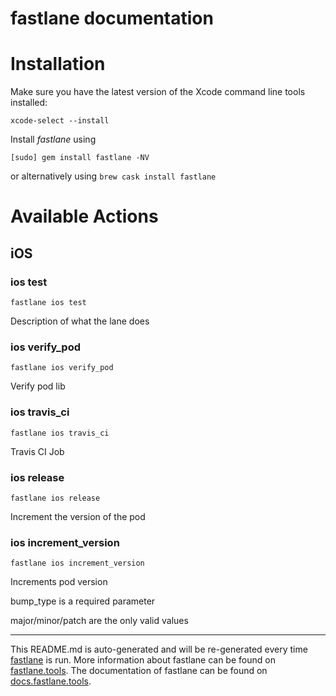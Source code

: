 fastlane documentation
================
# Installation

Make sure you have the latest version of the Xcode command line tools installed:

```
xcode-select --install
```

Install _fastlane_ using
```
[sudo] gem install fastlane -NV
```
or alternatively using `brew cask install fastlane`

# Available Actions
## iOS
### ios test
```
fastlane ios test
```
Description of what the lane does
### ios verify_pod
```
fastlane ios verify_pod
```
Verify pod lib
### ios travis_ci
```
fastlane ios travis_ci
```
Travis CI Job
### ios release
```
fastlane ios release
```
Increment the version of the pod
### ios increment_version
```
fastlane ios increment_version
```
Increments pod version

bump_type is a required parameter

major/minor/patch are the only valid values

----

This README.md is auto-generated and will be re-generated every time [fastlane](https://fastlane.tools) is run.
More information about fastlane can be found on [fastlane.tools](https://fastlane.tools).
The documentation of fastlane can be found on [docs.fastlane.tools](https://docs.fastlane.tools).
